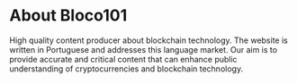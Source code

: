 # About Bloco101
High quality content producer about blockchain technology. The website is written in Portuguese and addresses this language market. Our aim is to provide accurate and critical content that can enhance public understanding of cryptocurrencies and blockchain technology.
